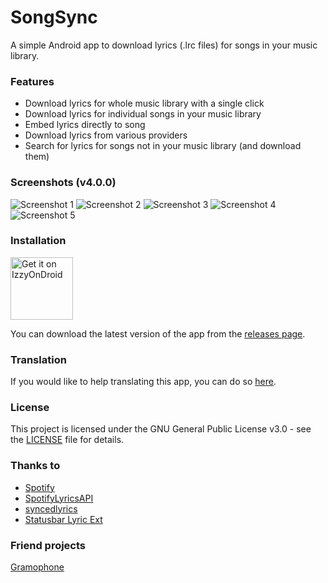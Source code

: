 # SongSync
A simple Android app to download lyrics (.lrc files) for songs in your music library.

### Features
* Download lyrics for whole music library with a single click
* Download lyrics for individual songs in your music library
* Embed lyrics directly to song
* Download lyrics from various providers
* Search for lyrics for songs not in your music library (and download them)

### Screenshots (v4.0.0)
![Screenshot 1](https://github.com/Lambada10/SongSync/raw/master/screenshots/screenshot1.png)
![Screenshot 2](https://github.com/Lambada10/SongSync/raw/master/screenshots/screenshot2.png)
![Screenshot 3](https://github.com/Lambada10/SongSync/raw/master/screenshots/screenshot3.png)
![Screenshot 4](https://github.com/Lambada10/SongSync/raw/master/screenshots/screenshot4.png)
![Screenshot 5](https://github.com/Lambada10/SongSync/raw/master/screenshots/screenshot5.png)

### Installation
<a href="https://apt.izzysoft.de/fdroid/index/apk/pl.lambada.songsync/"><img src="https://gitlab.com/IzzyOnDroid/repo/-/raw/master/assets/IzzyOnDroid.png" alt="Get it on IzzyOnDroid" height="100"></a>

You can download the latest version of the app from the [releases page](https://github.com/Lambada10/SongSync/releases).

### Translation
If you would like to help translating this app, you can do so [here](https://hosted.weblate.org/engage/songsync/).

### License
This project is licensed under the GNU General Public License v3.0 - see the [LICENSE](https://github.com/Lambada10/SongSync/blob/master/LICENSE) file for details.

### Thanks to
* [Spotify](https://developer.spotify.com/documentation/web-api)
* [SpotifyLyricsAPI](https://github.com/akashrchandran/spotify-lyrics-api)
* [syncedlyrics](https://github.com/0x7d4/syncedlyrics)
* [Statusbar Lyric Ext](https://github.com/cjybyjk/StatusBarLyricExt)

### Friend projects
[Gramophone](https://github.com/AkaneTan/Gramophone)
